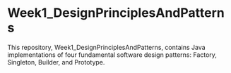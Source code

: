 # Week1_DesignPrinciplesAndPatterns
This repository, Week1_DesignPrinciplesAndPatterns, contains Java implementations of four fundamental software design patterns: Factory, Singleton, Builder, and Prototype. 
